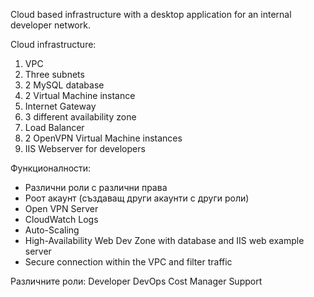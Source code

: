 Cloud based infrastructure with a desktop application for an internal developer network.

Cloud infrastructure:
1. VPC
2. Three subnets
3. 2 MySQL database 
4. 2 Virtual Machine instance
5. Internet Gateway
6. 3 different availability zone
7. Load Balancer
8. 2 OpenVPN Virtual Machine instances
9. IIS Webserver for developers


Функционалности:
- Различни роли с различни права
- Роот акаунт (създаващ други акаунти с други роли)
- Open VPN Server
- CloudWatch Logs 
- Auto-Scaling
- High-Availability Web Dev Zone with database and IIS web example server
- Secure connection within the VPC and filter traffic


Различните роли:
Developer
DevOps
Cost Manager
Support


